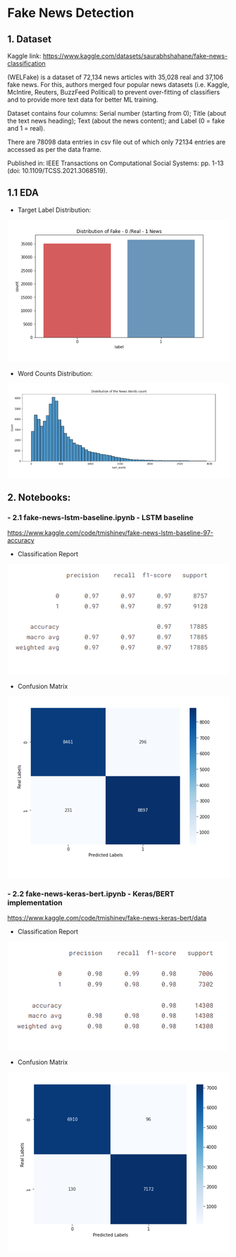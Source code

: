 # Fake News Detection

## 1. Dataset

Kaggle link: https://www.kaggle.com/datasets/saurabhshahane/fake-news-classification

(WELFake) is a dataset of 72,134 news articles with 35,028 real and 37,106 fake news. For this, authors merged four popular news datasets (i.e. Kaggle, McIntire, Reuters, BuzzFeed Political) to prevent over-fitting of classifiers and to provide more text data for better ML training.

Dataset contains four columns: Serial number (starting from 0); Title (about the text news heading); Text (about the news content); and Label (0 = fake and 1 = real).

There are 78098 data entries in csv file out of which only 72134 entries are accessed as per the data frame.

Published in:
IEEE Transactions on Computational Social Systems: pp. 1-13 (doi: 10.1109/TCSS.2021.3068519).

## 1.1 EDA

- Target Label Distribution:

![](snapshots/target.png)

- Word Counts Distribution:

![](snapshots/word_dist.png)








## 2. Notebooks:

### - 2.1 fake-news-lstm-baseline.ipynb - LSTM baseline 

https://www.kaggle.com/code/tmishinev/fake-news-lstm-baseline-97-accuracy

- Classification Report

![](snapshots/lstm_classif.png)

- Confusion Matrix

![](snapshots/lstm_conf.png)


### - 2.2 fake-news-keras-bert.ipynb - Keras/BERT implementation

https://www.kaggle.com/code/tmishinev/fake-news-keras-bert/data

- Classification Report

![](snapshots/bert_classif.png)

- Confusion Matrix

![](snapshots/bert_conf.png)



